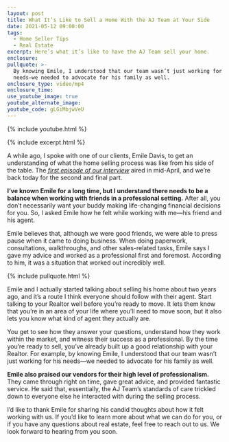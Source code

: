 ```yaml
---
layout: post
title: What It’s Like to Sell a Home With the AJ Team at Your Side
date: 2021-05-12 09:00:00
tags:
  - Home Seller Tips
  - Real Estate
excerpt: Here’s what it’s like to have the AJ Team sell your home.
enclosure:
pullquote: >-
  By knowing Emile, I understood that our team wasn’t just working for his
  needs—we needed to advocate for his family as well.
enclosure_type: video/mp4
enclosure_time:
use_youtube_image: true
youtube_alternate_image:
youtube_code: gLGiMbjwVeU
---
```

{% include youtube.html %}

{% include excerpt.html %}

A while ago, I spoke with one of our clients, Emile Davis, to get an understanding of what the home selling process was like from his side of the table. The *[first episode of our interview](https://www.youtube.com/watch?v=iLKAduNVKv4&amp;ab_channel=AJTeam)* aired in mid-April, and we’re back today for the second and final part.&nbsp;

**I’ve known Emile for a long time, but I understand there needs to be a balance when working with friends in a professional setting.** After all, you don’t necessarily want your buddy making life-changing financial decisions for you. So, I asked Emile how he felt while working with me—his friend and his agent.

Emile believes that, although we were good friends, we were able to press pause when it came to doing business. When doing paperwork, consultations, walkthroughs, and other sales-related tasks, Emile says I gave my advice and worked as a professional first and foremost. According to him, it was a situation that worked out incredibly well.

{% include pullquote.html %}

Emile and I actually started talking about selling his home about two years ago, and it’s a route I think everyone should follow with their agent. Start talking to your Realtor well before you’re ready to move. It lets them know that you’re in an area of your life where you’ll need to move soon, but it also lets you know what kind of agent they actually are.&nbsp;

You get to see how they answer your questions, understand how they work within the market, and witness their success as a professional. By the time you’re ready to sell, you’ve already built up a good relationship with your Realtor. For example, by knowing Emile, I understood that our team wasn’t just working for his needs—we needed to advocate for his family as well.

**Emile also praised our vendors for their high level of professionalism.** They came through right on time, gave great advice, and provided fantastic service. He said that, essentially, the AJ Team’s standards of care trickled down to everyone else he interacted with during the selling process.

I’d like to thank Emile for sharing his candid thoughts about how it felt working with us. If you’d like to learn more about what we can do for you, or if you have any questions about real estate, feel free to reach out to us. We look forward to hearing from you soon.
